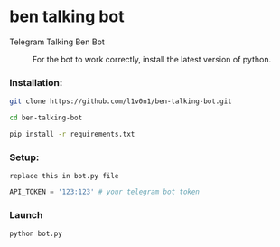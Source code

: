 # ben talking bot
 Telegram Talking Ben Bot
 <p align="center">For the bot to work correctly, install the latest version of python.
  

### Installation:
```sh
git clone https://github.com/l1v0n1/ben-talking-bot.git

cd ben-talking-bot

pip install -r requirements.txt
```
### Setup:
```
replace this in bot.py file
```
```python
API_TOKEN = '123:123' # your telegram bot token
```

### Launch
```sh
python bot.py
```